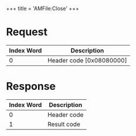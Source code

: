 +++
title = 'AMFile:Close'
+++

# Request

| Index Word | Description                |
|------------|----------------------------|
| 0          | Header code \[0x08080000\] |

# Response

| Index Word | Description |
|------------|-------------|
| 0          | Header code |
| 1          | Result code |